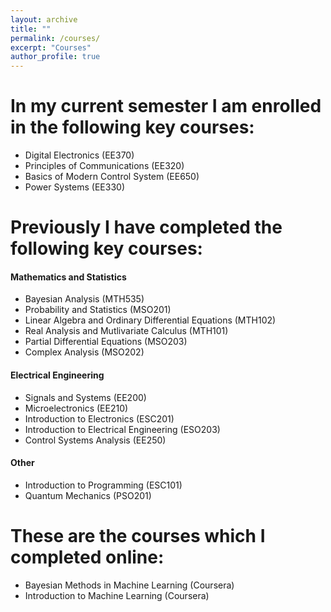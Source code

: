 ```yaml
---
layout: archive
title: ""
permalink: /courses/
excerpt: "Courses"
author_profile: true
---
```


# In my current semester I am enrolled in the following key courses: #

* Digital Electronics (EE370) 
* Principles of Communications (EE320)
* Basics of Modern Control System (EE650)
* Power Systems (EE330)

# Previously I have completed the following key courses: #


#### Mathematics and Statistics ####

* Bayesian Analysis (MTH535)
* Probability and Statistics (MSO201)
* Linear Algebra and Ordinary Differential Equations (MTH102)
* Real Analysis and Mutlivariate Calculus (MTH101)
* Partial Differential Equations (MSO203)
* Complex Analysis (MSO202)

#### Electrical Engineering ####

* Signals and Systems (EE200)
* Microelectronics (EE210)
* Introduction to Electronics (ESC201)
* Introduction to Electrical Engineering (ESO203)
* Control Systems Analysis (EE250)

#### Other ####

* Introduction to Programming (ESC101)
* Quantum Mechanics (PSO201)

# These are the courses which I completed online:
* Bayesian Methods in Machine Learning (Coursera)
* Introduction to Machine Learning (Coursera)
